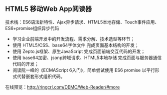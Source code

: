 HTML5 移动Web App阅读器
---
技术栈：ES6语法新特性、Ajax异步请求、HTML5本地存储、Touch事件应用、ES6+promise组织异步代码
- 学习企业前端开发中的开发流程、需求分解、技术选型等环节；
- 使用 HTML5/CSS、base64字体文件 完成页面基本结构的开发；
- 使用 Zepto.js框架、原生JavaScript 完成页面前端交互代码的开发；
- 使用 base64加密、jsonp跨域请求、HTML5本地存储 完成页面与服务器通信代码的开发；
- 阅读阮一峰的《ECMAScript 6入门》，简单尝试使用 ES6 promise 以平行形式代替嵌套形式组织代码。

在线预览：<http://ringcrl.com/DEMO/Web-Reader/#more>
